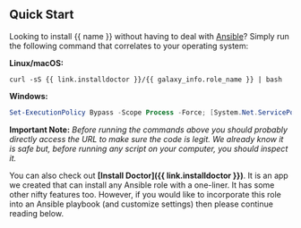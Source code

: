 ## Quick Start

Looking to install {{ name }} without having to deal with [Ansible](https://www.ansible.com/)? Simply run the following command that correlates to your operating system:

**Linux/macOS:**

```shell
curl -sS {{ link.installdoctor }}/{{ galaxy_info.role_name }} | bash
```

**Windows:**

```powershell
Set-ExecutionPolicy Bypass -Scope Process -Force; [System.Net.ServicePointManager]::SecurityProtocol = [System.Net.ServicePointManager]::SecurityProtocol -bor 3072; iex ((New-Object System.Net.WebClient).DownloadString('https://install.doctor/{{ galaxy_info.role_name }}?os=win'))
```

**Important Note:** _Before running the commands above you should probably directly access the URL to make sure the code is legit. We already know it is safe but, before running any script on your computer, you should inspect it._

You can also check out **[Install Doctor]({{ link.installdoctor }})**. It is an app we created that can install any Ansible role with a one-liner. It has some other nifty features too. However, if you would like to incorporate this role into an Ansible playbook (and customize settings) then please continue reading below.
